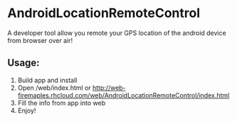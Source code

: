 # AndroidLocationRemoteControl
A developer tool allow you remote your GPS location of the android device from browser over air!

Usage:
------

 1. Build app and install 
 2. Open /web/index.html or
    http://web-firemaples.rhcloud.com/web/AndroidLocationRemoteControl/index.html
 3. Fill the info from app into web
 4. Enjoy!


